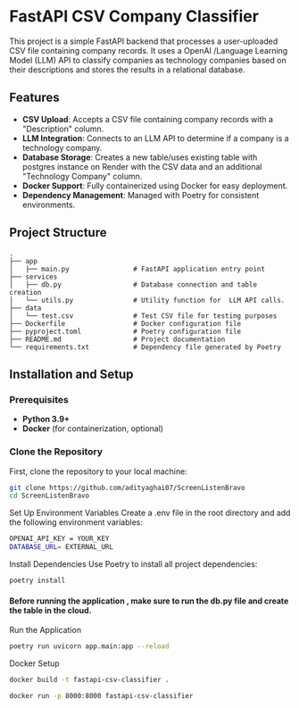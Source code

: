 # FastAPI CSV Company Classifier

This project is a simple FastAPI backend that processes a user-uploaded CSV file containing company records. It uses a OpenAI /Language Learning Model (LLM) API to classify companies as technology companies based on their descriptions and stores the results in a relational database.

## Features

- **CSV Upload**: Accepts a CSV file containing company records with a "Description" column.
- **LLM Integration**: Connects to an LLM API to determine if a company is a technology company.
- **Database Storage**: Creates a new table/uses existing table with postgres instance on Render with the CSV data and an additional "Technology Company" column.
- **Docker Support**: Fully containerized using Docker for easy deployment.
- **Dependency Management**: Managed with Poetry for consistent environments.

## Project Structure


```plaintext
.
├── app
│   ├── main.py                # FastAPI application entry point                
├── services
│   ├── db.py                  # Database connection and table creation
│   └── utils.py               # Utility function for  LLM API calls.
├── data
│   └── test.csv               # Test CSV file for testing purposes
├── Dockerfile                 # Docker configuration file
├── pyproject.toml             # Poetry configuration file
├── README.md                  # Project documentation
└── requirements.txt           # Dependency file generated by Poetry

```

## Installation and Setup


### Prerequisites

- **Python 3.9+**
- **Docker** (for containerization, optional)

### Clone the Repository

First, clone the repository to your local machine:

```bash
git clone https://github.com/adityaghai07/ScreenListenBravo
cd ScreenListenBravo
```

Set Up Environment Variables
Create a .env file in the root directory and add the following environment variables:

```bash
OPENAI_API_KEY = YOUR_KEY
DATABASE_URL= EXTERNAL_URL
```

Install Dependencies
Use Poetry to install all project dependencies:

```bash
poetry install
```


#### Before running the application , make sure to run the db.py file and create the table in the cloud.


Run the Application


```bash
poetry run uvicorn app.main:app --reload
```

Docker Setup

```bash
docker build -t fastapi-csv-classifier .
```

```bash
docker run -p 8000:8000 fastapi-csv-classifier
```


